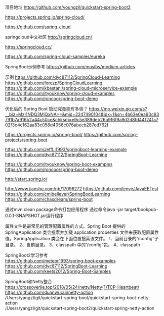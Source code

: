 项目地址
https://github.com/youngzil/quickstart-spring-boot2


https://projects.spring.io/spring-cloud/

https://github.com/spring-cloud

springcloud中文社区
http://springcloud.cn/

https://springcloud.cc/


https://github.com/spring-cloud-samples/eureka



SpringBoot示例参考
https://github.com/musibs/medium-articles



示例
https://github.com/dyc87112/SpringCloud-Learning
https://github.com/forezp/SpringCloudLearning
https://github.com/kbastani/spring-cloud-microservice-example
https://github.com/ityouknow/spring-cloud-examples
https://github.com/roncoo/spring-boot-demo





优化后的 Spring Boot 启动究竟能有多快？
https://mp.weixin.qq.com/s?__biz=MzI1NDQ3MjQxNA==&mid=2247490104&idx=1&sn=4b63e0ea90c93791b7a916b2a44c50ce&chksm=e9c5e389deb26a9f6f9a9d2d8fd441241a702f3c4c162aa83c058d4056c076abecb287ed762f


https://projects.spring.io/spring-boot/
https://github.com/spring-projects/spring-boot

https://github.com/JeffLi1993/springboot-learning-example
https://github.com/dyc87112/SpringBoot-Learning

https://github.com/ityouknow/spring-boot-examples
https://github.com/roncoo/spring-boot-demo


http://start.spring.io/

http://www.jianshu.com/nb/17096272
https://github.com/lenve/JavaEETest
https://github.com/cmlbeliever/SpringBootLearning
https://github.com/chasdream/spring-boot


通过mvn clean package命令打包应用程序
通过命令java -jar target/bookpub-0.0.1-SNAPSHOT.jar运行程序



属性文件是最常见的管理配置属性的方式。Spring Boot 提供的 SpringApplication 类会搜索并加载 application.properties 文件来获取配置属性值。SpringApplication 类会在下面位置搜索该文件。
1、当前目录的“/config”子目录。
2、当前目录。
3、classpath 中的“/config”包。
4、classpath




SpringBoot2学习参考  
https://github.com/meteor1993/spring-boot-examples  
https://github.com/dyc87112/SpringBoot-Learning  
https://github.com/keets2012/Spring-Boot-Samples  



SpringBoot和Netty整合  
https://crossoverjie.top/2018/05/24/netty/Netty(1)TCP-Heartbeat/  
https://github.com/duanwucui/netty-action  
/Users/yangzl/git/quickstart-spring-boot/quickstart-spring-boot-netty-action  
/Users/yangzl/git/quickstart-spring-boot2/quickstart-spring-netty-action  






